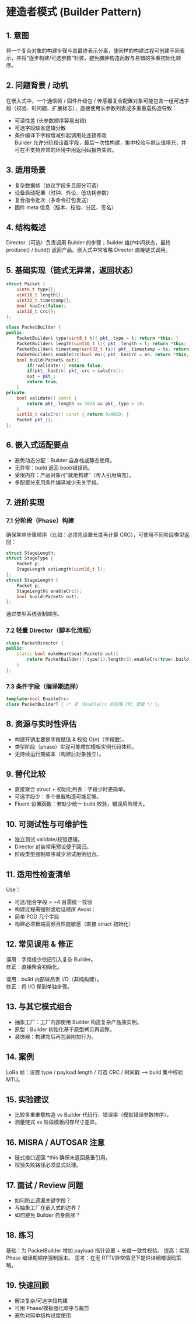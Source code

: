 # 建造者模式 (Builder Pattern)

## 1. 意图
将一个复杂对象的构建步骤与其最终表示分离，使同样的构建过程可创建不同表示，并将“逐步构建/可选参数”封装，避免臃肿构造函数与易错的多重初始化顺序。

## 2. 问题背景 / 动机
在嵌入式中，一个通信帧 / 固件升级包 / 传感器复合配置对象可能包含一组可选字段（校验、时间戳、扩展标志），直接使用长参数列表或多重重载构造导致：
- 可读性差 (长参数顺序容易出错)
- 可选字段缺省逻辑分散
- 条件编译下字段增减引起调用处连锁修改  
Builder 允许分阶段设置字段，最后一次性构建，集中校验与默认值填充，并可在不支持异常的环境中用返回码报告失败。

## 3. 适用场景
- 复杂数据帧（协议字段多且部分可选）
- 设备启动配置（时钟、外设、低功耗参数）
- 复合指令批次（多命令打包发送）
- 固件 meta 信息（版本、校验、分区、签名）

## 4. 结构概述
Director（可选）负责调用 Builder 的步骤；Builder 维护中间状态，最终 produce() / build() 返回产品。嵌入式中常省略 Director 直接链式调用。

## 5. 基础实现（链式无异常，返回状态）
```cpp
struct Packet {
    uint8_t type{};
    uint16_t length{};
    uint32_t timestamp{};
    bool hasCrc{false};
    uint16_t crc{};
};

class PacketBuilder {
public:
    PacketBuilder& type(uint8_t t){ pkt_.type = t; return *this; }
    PacketBuilder& length(uint16_t l){ pkt_.length = l; return *this; }
    PacketBuilder& timestamp(uint32_t ts){ pkt_.timestamp = ts; return *this; }
    PacketBuilder& enableCrc(bool en){ pkt_.hasCrc = en; return *this; }
    bool build(Packet& out){
        if(!validate()) return false;
        if(pkt_.hasCrc) pkt_.crc = calcCrc();
        out = pkt_;
        return true;
    }
private:
    bool validate() const {
        return pkt_.length <= 1024 && pkt_.type < 10;
    }
    uint16_t calcCrc() const { return 0xABCD; }
    Packet pkt_{};
};
```

## 6. 嵌入式适配要点
- 避免动态分配：Builder 自身栈或静态使用。
- 无异常：build 返回 bool/错误码。
- 受限内存：产品对象可“就地构建”（传入引用填充）。
- 多配置分支用条件编译减少无关字段。

## 7. 进阶实现
### 7.1 分阶段（Phase）构建
确保某些步骤顺序（比如：必须先设置长度再计算 CRC），可使用不同阶段类型返回：
```cpp
struct StageLength;
struct StageType {
    Packet p;
    StageLength setLength(uint16_t l);
};
struct StageLength {
    Packet p;
    StageLength& enableCrc();
    bool build(Packet& out);
};
```
通过类型系统强制顺序。

### 7.2 轻量 Director（脚本化流程）
```cpp
class PacketDirector {
public:
    static bool makeHeartbeat(Packet& out){
        return PacketBuilder().type(1).length(8).enableCrc(true).build(out);
    }
};
```

### 7.3 条件字段（编译期选择）
```cpp
template<bool EnableCrc>
class PacketBuilderT { /* 若 !EnableCrc 则忽略 CRC 逻辑 */ };
```

## 8. 资源与实时性评估
- 构建开销主要是字段赋值 & 校验 O(n)（字段数）。
- 类型阶段（phase）实现可能增加模板实例代码体积。
- 无持续运行期成本（构建后对象独立）。

## 9. 替代比较
- 直接聚合 struct + 初始化列表：字段少时更简单。
- 可选字段少：多个重载构造可能足够。
- Fluent 设置函数：若缺少统一 build 校验，错误风险增大。

## 10. 可测试性与可维护性
- 独立测试 validate/校验逻辑。
- Director 封装常用预设便于回归。
- 阶段类型强制顺序减少测试用例组合。

## 11. 适用性检查清单
Use：
- 可选/组合字段 > ~4 且需统一校验
- 构建过程需强制或验证顺序
Avoid：
- 简单 POD 几个字段
- 构建必须极端高频且性能敏感（直接 struct 初始化）

## 12. 常见误用 & 修正
误用：字段极少依旧引入复杂 Builder。  
修正：直接聚合初始化。

误用：build 内部做昂贵 I/O（非纯构建）。  
修正：将 I/O 移到单独步骤。

## 13. 与其它模式组合
- 抽象工厂：工厂内部使用 Builder 构造复杂产品族实例。
- 原型：Builder 初始化基于原型拷贝再调整。
- 装饰器：构建完后再包装附加行为。

## 14. 案例
LoRa 帧：设置 type / payload length / 可选 CRC / 时间戳 —> build 集中校验 MTU。

## 15. 实验建议
- 比较多重重载构造 vs Builder 代码行、错误率（模拟错误参数排序）。
- 测量链式 vs 阶段模板闪存尺寸差异。

## 16. MISRA / AUTOSAR 注意
- 链式接口返回 *this 确保未返回悬垂引用。
- 校验失败路径必须显式处理。

## 17. 面试 / Review 问题
- 如何防止遗漏关键字段？
- 与抽象工厂在嵌入式的边界？
- 如何避免 Builder 自身膨胀？

## 18. 练习
基础：为 PacketBuilder 增加 payload 指针设置 + 长度一致性校验。
提高：实现 Phase 编译期顺序强制版本。
思考：在无 RTTI/异常情况下提供详细错误码策略。

## 19. 快速回顾
- 解决复杂/可选字段构建
- 可用 Phase/模板强化顺序与裁剪
- 避免对简单结构过度使用

